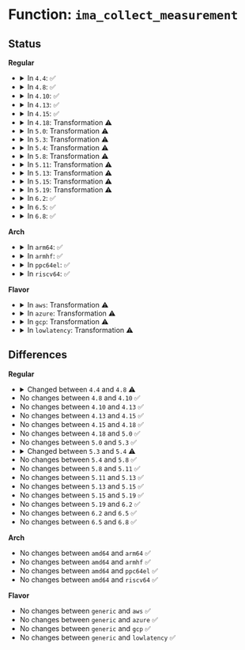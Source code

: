 # Function: <code>ima_collect_measurement</code>

## Status
<b>Regular</b>
<ul>
<li>
<details>
<summary>In <code>4.4</code>: ✅</summary>

```c
int ima_collect_measurement(struct integrity_iint_cache *iint, struct file *file, struct evm_ima_xattr_data **xattr_value, int *xattr_len);
```

**Collision:** Unique Global

**Inline:** No

**Transformation:** False

**Instances:**

```
In security/integrity/ima/ima_api.c (ffffffff81398890)
Location: security/integrity/ima/ima_api.c:190
Inline: False
Direct callers:
  - security/integrity/ima/ima_main.c:process_measurement
  - security/integrity/ima/ima_appraise.c:ima_update_xattr
```
**Symbols:**

```
ffffffff81398890-ffffffff81398a78: ima_collect_measurement (STB_GLOBAL)
```
</details>
</li>
<li>
<details>
<summary>In <code>4.8</code>: ✅</summary>

```c
int ima_collect_measurement(struct integrity_iint_cache *iint, struct file *file, void *buf, loff_t size, enum hash_algo algo);
```

**Collision:** Unique Global

**Inline:** No

**Transformation:** False

**Instances:**

```
In security/integrity/ima/ima_api.c (ffffffff813d4e60)
Location: security/integrity/ima/ima_api.c:193
Inline: False
Direct callers:
  - security/integrity/ima/ima_main.c:process_measurement
  - security/integrity/ima/ima_appraise.c:ima_update_xattr
```
**Symbols:**

```
ffffffff813d4e60-ffffffff813d5020: ima_collect_measurement (STB_GLOBAL)
```
</details>
</li>
<li>
<details>
<summary>In <code>4.10</code>: ✅</summary>

```c
int ima_collect_measurement(struct integrity_iint_cache *iint, struct file *file, void *buf, loff_t size, enum hash_algo algo);
```

**Collision:** Unique Global

**Inline:** No

**Transformation:** False

**Instances:**

```
In security/integrity/ima/ima_api.c (ffffffff813ec8b0)
Location: security/integrity/ima/ima_api.c:193
Inline: False
Direct callers:
  - security/integrity/ima/ima_main.c:process_measurement
  - security/integrity/ima/ima_appraise.c:ima_update_xattr
```
**Symbols:**

```
ffffffff813ec8b0-ffffffff813eca70: ima_collect_measurement (STB_GLOBAL)
```
</details>
</li>
<li>
<details>
<summary>In <code>4.13</code>: ✅</summary>

```c
int ima_collect_measurement(struct integrity_iint_cache *iint, struct file *file, void *buf, loff_t size, enum hash_algo algo);
```

**Collision:** Unique Global

**Inline:** No

**Transformation:** False

**Instances:**

```
In security/integrity/ima/ima_api.c (ffffffff813f8ca0)
Location: security/integrity/ima/ima_api.c:194
Inline: False
Direct callers:
  - security/integrity/ima/ima_main.c:process_measurement
  - security/integrity/ima/ima_appraise.c:ima_update_xattr
```
**Symbols:**

```
ffffffff813f8ca0-ffffffff813f8e6e: ima_collect_measurement (STB_GLOBAL)
```
</details>
</li>
<li>
<details>
<summary>In <code>4.15</code>: ✅</summary>

```c
int ima_collect_measurement(struct integrity_iint_cache *iint, struct file *file, void *buf, loff_t size, enum hash_algo algo);
```

**Collision:** Unique Global

**Inline:** No

**Transformation:** False

**Instances:**

```
In security/integrity/ima/ima_api.c (ffffffff814210d0)
Location: security/integrity/ima/ima_api.c:194
Inline: False
Direct callers:
  - security/integrity/ima/ima_main.c:process_measurement
  - security/integrity/ima/ima_appraise.c:ima_update_xattr
```
**Symbols:**

```
ffffffff814210d0-ffffffff814212e3: ima_collect_measurement (STB_GLOBAL)
```
</details>
</li>
<li>
<details>
<summary>In <code>4.18</code>: Transformation ⚠️</summary>

```c
int ima_collect_measurement(struct integrity_iint_cache *iint, struct file *file, void *buf, loff_t size, enum hash_algo algo);
```

**Collision:** Unique Global

**Inline:** No

**Transformation:** True

**Instances:**

```
In security/integrity/ima/ima_api.c (0)
Location: security/integrity/ima/ima_api.c:198
Inline: False
Direct callers:
  - security/integrity/ima/ima_main.c:process_measurement
  - security/integrity/ima/ima_appraise.c:ima_update_xattr
```
**Symbols:**

```
ffffffff81453b63-ffffffff81453b6f: ima_collect_measurement.cold.4 (STB_LOCAL)
ffffffff81453630-ffffffff81453875: ima_collect_measurement (STB_GLOBAL)
```
</details>
</li>
<li>
<details>
<summary>In <code>5.0</code>: Transformation ⚠️</summary>

```c
int ima_collect_measurement(struct integrity_iint_cache *iint, struct file *file, void *buf, loff_t size, enum hash_algo algo);
```

**Collision:** Unique Global

**Inline:** No

**Transformation:** True

**Instances:**

```
In security/integrity/ima/ima_api.c (0)
Location: security/integrity/ima/ima_api.c:198
Inline: False
Direct callers:
  - security/integrity/ima/ima_main.c:process_measurement
  - security/integrity/ima/ima_appraise.c:ima_update_xattr
```
**Symbols:**

```
ffffffff81470d33-ffffffff81470d3f: ima_collect_measurement.cold.4 (STB_LOCAL)
ffffffff81470810-ffffffff81470a55: ima_collect_measurement (STB_GLOBAL)
```
</details>
</li>
<li>
<details>
<summary>In <code>5.3</code>: Transformation ⚠️</summary>

```c
int ima_collect_measurement(struct integrity_iint_cache *iint, struct file *file, void *buf, loff_t size, enum hash_algo algo);
```

**Collision:** Unique Global

**Inline:** No

**Transformation:** True

**Instances:**

```
In security/integrity/ima/ima_api.c (0)
Location: security/integrity/ima/ima_api.c:206
Inline: False
Direct callers:
  - security/integrity/ima/ima_main.c:process_measurement
  - security/integrity/ima/ima_appraise.c:ima_update_xattr
```
**Symbols:**

```
ffffffff8149e718-ffffffff8149e724: ima_collect_measurement.cold (STB_LOCAL)
ffffffff8149e1e0-ffffffff8149e420: ima_collect_measurement (STB_GLOBAL)
```
</details>
</li>
<li>
<details>
<summary>In <code>5.4</code>: Transformation ⚠️</summary>

```c
int ima_collect_measurement(struct integrity_iint_cache *iint, struct file *file, void *buf, loff_t size, enum hash_algo algo, struct modsig *modsig);
```

**Collision:** Unique Global

**Inline:** No

**Transformation:** True

**Instances:**

```
In security/integrity/ima/ima_api.c (0)
Location: security/integrity/ima/ima_api.c:206
Inline: False
Direct callers:
  - security/integrity/ima/ima_main.c:process_measurement
  - security/integrity/ima/ima_appraise.c:ima_update_xattr
```
**Symbols:**

```
ffffffff814b8bc8-ffffffff814b8bd4: ima_collect_measurement.cold (STB_LOCAL)
ffffffff814b8660-ffffffff814b88cc: ima_collect_measurement (STB_GLOBAL)
```
</details>
</li>
<li>
<details>
<summary>In <code>5.8</code>: Transformation ⚠️</summary>

```c
int ima_collect_measurement(struct integrity_iint_cache *iint, struct file *file, void *buf, loff_t size, enum hash_algo algo, struct modsig *modsig);
```

**Collision:** Unique Global

**Inline:** No

**Transformation:** True

**Instances:**

```
In security/integrity/ima/ima_api.c (0)
Location: security/integrity/ima/ima_api.c:209
Inline: False
Direct callers:
  - security/integrity/ima/ima_main.c:process_measurement
  - security/integrity/ima/ima_appraise.c:ima_update_xattr
```
**Symbols:**

```
ffffffff8151882c-ffffffff81518838: ima_collect_measurement.cold (STB_LOCAL)
ffffffff81518270-ffffffff815184fa: ima_collect_measurement (STB_GLOBAL)
```
</details>
</li>
<li>
<details>
<summary>In <code>5.11</code>: Transformation ⚠️</summary>

```c
int ima_collect_measurement(struct integrity_iint_cache *iint, struct file *file, void *buf, loff_t size, enum hash_algo algo, struct modsig *modsig);
```

**Collision:** Unique Global

**Inline:** No

**Transformation:** True

**Instances:**

```
In security/integrity/ima/ima_api.c (0)
Location: security/integrity/ima/ima_api.c:209
Inline: False
Direct callers:
  - security/integrity/ima/ima_main.c:process_measurement
  - security/integrity/ima/ima_appraise.c:ima_update_xattr
```
**Symbols:**

```
ffffffff81bf1d16-ffffffff81bf1d22: ima_collect_measurement.cold (STB_LOCAL)
ffffffff81535240-ffffffff815354ca: ima_collect_measurement (STB_GLOBAL)
```
</details>
</li>
<li>
<details>
<summary>In <code>5.13</code>: Transformation ⚠️</summary>

```c
int ima_collect_measurement(struct integrity_iint_cache *iint, struct file *file, void *buf, loff_t size, enum hash_algo algo, struct modsig *modsig);
```

**Collision:** Unique Global

**Inline:** No

**Transformation:** True

**Instances:**

```
In security/integrity/ima/ima_api.c (0)
Location: security/integrity/ima/ima_api.c:211
Inline: False
Direct callers:
  - security/integrity/ima/ima_main.c:process_measurement
  - security/integrity/ima/ima_appraise.c:ima_update_xattr
```
**Symbols:**

```
ffffffff81be3d36-ffffffff81be3d42: ima_collect_measurement.cold (STB_LOCAL)
ffffffff8153d860-ffffffff8153daec: ima_collect_measurement (STB_GLOBAL)
```
</details>
</li>
<li>
<details>
<summary>In <code>5.15</code>: Transformation ⚠️</summary>

```c
int ima_collect_measurement(struct integrity_iint_cache *iint, struct file *file, void *buf, loff_t size, enum hash_algo algo, struct modsig *modsig);
```

**Collision:** Unique Global

**Inline:** No

**Transformation:** True

**Instances:**

```
In security/integrity/ima/ima_api.c (0)
Location: security/integrity/ima/ima_api.c:213
Inline: False
Direct callers:
  - security/integrity/ima/ima_main.c:process_measurement
  - security/integrity/ima/ima_appraise.c:ima_update_xattr
```
**Symbols:**

```
ffffffff81cd6f9f-ffffffff81cd6fab: ima_collect_measurement.cold (STB_LOCAL)
ffffffff8159c6f0-ffffffff8159c97c: ima_collect_measurement (STB_GLOBAL)
```
</details>
</li>
<li>
<details>
<summary>In <code>5.19</code>: Transformation ⚠️</summary>

```c
int ima_collect_measurement(struct integrity_iint_cache *iint, struct file *file, void *buf, loff_t size, enum hash_algo algo, struct modsig *modsig);
```

**Collision:** Unique Global

**Inline:** No

**Transformation:** True

**Instances:**

```
In security/integrity/ima/ima_api.c (0)
Location: security/integrity/ima/ima_api.c:240
Inline: False
Direct callers:
  - security/integrity/ima/ima_main.c:__ima_inode_hash
  - security/integrity/ima/ima_main.c:process_measurement
  - security/integrity/ima/ima_appraise.c:ima_update_xattr
```
**Symbols:**

```
ffffffff81e8a1c3-ffffffff81e8a1cf: ima_collect_measurement.cold (STB_LOCAL)
ffffffff81641730-ffffffff81641ab7: ima_collect_measurement (STB_GLOBAL)
```
</details>
</li>
<li>
<details>
<summary>In <code>6.2</code>: ✅</summary>

```c
int ima_collect_measurement(struct integrity_iint_cache *iint, struct file *file, void *buf, loff_t size, enum hash_algo algo, struct modsig *modsig);
```

**Collision:** Unique Global

**Inline:** No

**Transformation:** False

**Instances:**

```
In security/integrity/ima/ima_api.c (ffffffff816f9740)
Location: security/integrity/ima/ima_api.c:240
Inline: False
Direct callers:
  - security/integrity/ima/ima_main.c:__ima_inode_hash
  - security/integrity/ima/ima_main.c:process_measurement
  - security/integrity/ima/ima_appraise.c:ima_update_xattr
```
**Symbols:**

```
ffffffff816f9740-ffffffff816f9b0e: ima_collect_measurement (STB_GLOBAL)
```
</details>
</li>
<li>
<details>
<summary>In <code>6.5</code>: ✅</summary>

```c
int ima_collect_measurement(struct integrity_iint_cache *iint, struct file *file, void *buf, loff_t size, enum hash_algo algo, struct modsig *modsig);
```

**Collision:** Unique Global

**Inline:** No

**Transformation:** False

**Instances:**

```
In security/integrity/ima/ima_api.c (ffffffff817338c0)
Location: security/integrity/ima/ima_api.c:240
Inline: False
Direct callers:
  - security/integrity/ima/ima_main.c:__ima_inode_hash
  - security/integrity/ima/ima_main.c:process_measurement
  - security/integrity/ima/ima_appraise.c:ima_update_xattr
```
**Symbols:**

```
ffffffff817338c0-ffffffff81733c31: ima_collect_measurement (STB_GLOBAL)
```
</details>
</li>
<li>
<details>
<summary>In <code>6.8</code>: ✅</summary>

```c
int ima_collect_measurement(struct integrity_iint_cache *iint, struct file *file, void *buf, loff_t size, enum hash_algo algo, struct modsig *modsig);
```

**Collision:** Unique Global

**Inline:** No

**Transformation:** False

**Instances:**

```
In security/integrity/ima/ima_api.c (ffffffff817742e0)
Location: security/integrity/ima/ima_api.c:240
Inline: False
Direct callers:
  - security/integrity/ima/ima_main.c:__ima_inode_hash
  - security/integrity/ima/ima_main.c:process_measurement
  - security/integrity/ima/ima_appraise.c:ima_update_xattr
```
**Symbols:**

```
ffffffff817742e0-ffffffff81774726: ima_collect_measurement (STB_GLOBAL)
```
</details>
</li>
</ul>
<b>Arch</b>
<ul>
<li>
<details>
<summary>In <code>arm64</code>: ✅</summary>

```c
int ima_collect_measurement(struct integrity_iint_cache *iint, struct file *file, void *buf, loff_t size, enum hash_algo algo, struct modsig *modsig);
```

**Collision:** Unique Global

**Inline:** No

**Transformation:** False

**Instances:**

```
In security/integrity/ima/ima_api.c (ffff8000105b0988)
Location: security/integrity/ima/ima_api.c:206
Inline: False
Direct callers:
  - security/integrity/ima/ima_main.c:process_measurement
  - security/integrity/ima/ima_appraise.c:ima_update_xattr
```
**Symbols:**

```
ffff8000105b0988-ffff8000105b0b7c: ima_collect_measurement (STB_GLOBAL)
```
</details>
</li>
<li>
<details>
<summary>In <code>armhf</code>: ✅</summary>

```c
int ima_collect_measurement(struct integrity_iint_cache *iint, struct file *file, void *buf, loff_t size, enum hash_algo algo, struct modsig *modsig);
```

**Collision:** Unique Global

**Inline:** No

**Transformation:** False

**Instances:**

```
In security/integrity/ima/ima_api.c (c0760000)
Location: security/integrity/ima/ima_api.c:206
Inline: False
Direct callers:
  - security/integrity/ima/ima_main.c:process_measurement
  - security/integrity/ima/ima_appraise.c:ima_update_xattr
```
**Symbols:**

```
c0760000-c0760268: ima_collect_measurement (STB_GLOBAL)
```
</details>
</li>
<li>
<details>
<summary>In <code>ppc64el</code>: ✅</summary>

```c
int ima_collect_measurement(struct integrity_iint_cache *iint, struct file *file, void *buf, loff_t size, enum hash_algo algo, struct modsig *modsig);
```

**Collision:** Unique Global

**Inline:** No

**Transformation:** False

**Instances:**

```
In security/integrity/ima/ima_api.c (c000000000730670)
Location: security/integrity/ima/ima_api.c:206
Inline: False
Direct callers:
  - security/integrity/ima/ima_main.c:process_measurement
  - security/integrity/ima/ima_appraise.c:ima_update_xattr
```
**Symbols:**

```
c000000000730670-c000000000730918: ima_collect_measurement (STB_GLOBAL)
```
</details>
</li>
<li>
<details>
<summary>In <code>riscv64</code>: ✅</summary>

```c
int ima_collect_measurement(struct integrity_iint_cache *iint, struct file *file, void *buf, loff_t size, enum hash_algo algo, struct modsig *modsig);
```

**Collision:** Unique Global

**Inline:** No

**Transformation:** False

**Instances:**

```
In security/integrity/ima/ima_api.c (ffffffe0003f84e8)
Location: security/integrity/ima/ima_api.c:206
Inline: False
Direct callers:
  - security/integrity/ima/ima_main.c:process_measurement
  - security/integrity/ima/ima_appraise.c:ima_update_xattr
```
**Symbols:**

```
ffffffe0003f84e8-ffffffe0003f8698: ima_collect_measurement (STB_GLOBAL)
```
</details>
</li>
</ul>
<b>Flavor</b>
<ul>
<li>
<details>
<summary>In <code>aws</code>: Transformation ⚠️</summary>

```c
int ima_collect_measurement(struct integrity_iint_cache *iint, struct file *file, void *buf, loff_t size, enum hash_algo algo, struct modsig *modsig);
```

**Collision:** Unique Global

**Inline:** No

**Transformation:** True

**Instances:**

```
In security/integrity/ima/ima_api.c (0)
Location: security/integrity/ima/ima_api.c:206
Inline: False
Direct callers:
  - security/integrity/ima/ima_main.c:process_measurement
  - security/integrity/ima/ima_appraise.c:ima_update_xattr
```
**Symbols:**

```
ffffffff814b11a8-ffffffff814b11b4: ima_collect_measurement.cold (STB_LOCAL)
ffffffff814b0c40-ffffffff814b0eac: ima_collect_measurement (STB_GLOBAL)
```
</details>
</li>
<li>
<details>
<summary>In <code>azure</code>: Transformation ⚠️</summary>

```c
int ima_collect_measurement(struct integrity_iint_cache *iint, struct file *file, void *buf, loff_t size, enum hash_algo algo, struct modsig *modsig);
```

**Collision:** Unique Global

**Inline:** No

**Transformation:** True

**Instances:**

```
In security/integrity/ima/ima_api.c (0)
Location: security/integrity/ima/ima_api.c:206
Inline: False
Direct callers:
  - security/integrity/ima/ima_main.c:process_measurement
  - security/integrity/ima/ima_appraise.c:ima_update_xattr
```
**Symbols:**

```
ffffffff814a1bc8-ffffffff814a1bd4: ima_collect_measurement.cold (STB_LOCAL)
ffffffff814a1660-ffffffff814a18cc: ima_collect_measurement (STB_GLOBAL)
```
</details>
</li>
<li>
<details>
<summary>In <code>gcp</code>: Transformation ⚠️</summary>

```c
int ima_collect_measurement(struct integrity_iint_cache *iint, struct file *file, void *buf, loff_t size, enum hash_algo algo, struct modsig *modsig);
```

**Collision:** Unique Global

**Inline:** No

**Transformation:** True

**Instances:**

```
In security/integrity/ima/ima_api.c (0)
Location: security/integrity/ima/ima_api.c:206
Inline: False
Direct callers:
  - security/integrity/ima/ima_main.c:process_measurement
  - security/integrity/ima/ima_appraise.c:ima_update_xattr
```
**Symbols:**

```
ffffffff814ad238-ffffffff814ad244: ima_collect_measurement.cold (STB_LOCAL)
ffffffff814accd0-ffffffff814acf3c: ima_collect_measurement (STB_GLOBAL)
```
</details>
</li>
<li>
<details>
<summary>In <code>lowlatency</code>: Transformation ⚠️</summary>

```c
int ima_collect_measurement(struct integrity_iint_cache *iint, struct file *file, void *buf, loff_t size, enum hash_algo algo, struct modsig *modsig);
```

**Collision:** Unique Global

**Inline:** No

**Transformation:** True

**Instances:**

```
In security/integrity/ima/ima_api.c (0)
Location: security/integrity/ima/ima_api.c:206
Inline: False
Direct callers:
  - security/integrity/ima/ima_main.c:process_measurement
  - security/integrity/ima/ima_appraise.c:ima_update_xattr
```
**Symbols:**

```
ffffffff814c5c88-ffffffff814c5c94: ima_collect_measurement.cold (STB_LOCAL)
ffffffff814c5720-ffffffff814c598c: ima_collect_measurement (STB_GLOBAL)
```
</details>
</li>
</ul>

## Differences
<b>Regular</b>
<ul>
<li>
<details>
<summary>Changed between <code>4.4</code> and <code>4.8</code> ⚠️</summary>
<ul>
<li>
<b>Param added. </b>
<code>void *buf</code>
</li>
<li>
<b>Param added. </b>
<code>loff_t size</code>
</li>
<li>
<b>Param added. </b>
<code>enum hash_algo algo</code>
</li>
<li>
<b>Param removed. </b>
<code>struct evm_ima_xattr_data **xattr_value</code>
</li>
<li>
<b>Param removed. </b>
<code>int *xattr_len</code>
</li>
</ul>
</details>
</li>
<li>
No changes between <code>4.8</code> and <code>4.10</code> ✅
</li>
<li>
No changes between <code>4.10</code> and <code>4.13</code> ✅
</li>
<li>
No changes between <code>4.13</code> and <code>4.15</code> ✅
</li>
<li>
No changes between <code>4.15</code> and <code>4.18</code> ✅
</li>
<li>
No changes between <code>4.18</code> and <code>5.0</code> ✅
</li>
<li>
No changes between <code>5.0</code> and <code>5.3</code> ✅
</li>
<li>
<details>
<summary>Changed between <code>5.3</code> and <code>5.4</code> ⚠️</summary>
<ul>
<li>
<b>Param added. </b>
<code>struct modsig *modsig</code>
</li>
</ul>
</details>
</li>
<li>
No changes between <code>5.4</code> and <code>5.8</code> ✅
</li>
<li>
No changes between <code>5.8</code> and <code>5.11</code> ✅
</li>
<li>
No changes between <code>5.11</code> and <code>5.13</code> ✅
</li>
<li>
No changes between <code>5.13</code> and <code>5.15</code> ✅
</li>
<li>
No changes between <code>5.15</code> and <code>5.19</code> ✅
</li>
<li>
No changes between <code>5.19</code> and <code>6.2</code> ✅
</li>
<li>
No changes between <code>6.2</code> and <code>6.5</code> ✅
</li>
<li>
No changes between <code>6.5</code> and <code>6.8</code> ✅
</li>
</ul>
<b>Arch</b>
<ul>
<li>
No changes between <code>amd64</code> and <code>arm64</code> ✅
</li>
<li>
No changes between <code>amd64</code> and <code>armhf</code> ✅
</li>
<li>
No changes between <code>amd64</code> and <code>ppc64el</code> ✅
</li>
<li>
No changes between <code>amd64</code> and <code>riscv64</code> ✅
</li>
</ul>
<b>Flavor</b>
<ul>
<li>
No changes between <code>generic</code> and <code>aws</code> ✅
</li>
<li>
No changes between <code>generic</code> and <code>azure</code> ✅
</li>
<li>
No changes between <code>generic</code> and <code>gcp</code> ✅
</li>
<li>
No changes between <code>generic</code> and <code>lowlatency</code> ✅
</li>
</ul>
